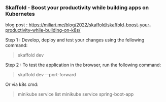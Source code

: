 ### Skaffold - Boost your productivity while building apps on Kubernetes

blog post : https://miliari.me/blog/2022/skaffold/skaffold-boost-your-productivity-while-building-on-k8s/

Step 1 : Develop, deploy and test your changes using the fellowing command:
> skaffold dev 

Step 2 : To test the application in the browser, run the following command:
> skaffold dev --port-forward

Or via k8s cmd:

> minikube service list
> minikube service spring-boot-app
